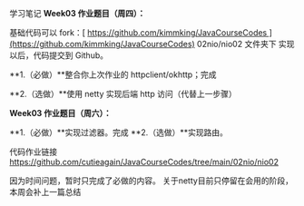 学习笔记
**Week03 作业题目（周四）：**

基础代码可以 fork：[ https://github.com/kimmking/JavaCourseCodes ](https://github.com/kimmking/JavaCourseCodes)
02nio/nio02 文件夹下
实现以后，代码提交到 Github。

**1.（必做）**整合你上次作业的 httpclient/okhttp；完成

**2.（选做）**使用 netty 实现后端 http 访问（代替上一步骤）

**Week03 作业题目（周六）：**

**1.（必做）**实现过滤器。完成
**2.（选做）**实现路由。

代码作业链接
https://github.com/cutieagain/JavaCourseCodes/tree/main/02nio/nio02


因为时间问题，暂时只完成了必做的内容。
关于netty目前只停留在会用的阶段，本周会补上一篇总结